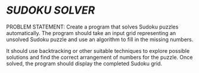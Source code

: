 # ***SUDOKU SOLVER***

PROBLEM STATEMENT:
Create a program that solves Sudoku puzzles automatically. The program should take an input grid representing an unsolved Sudoku puzzle and use an algorithm to fill in the missing numbers.

It should use backtracking or other suitable techniques to explore possible solutions and find the correct arrangement of numbers for the puzzle. Once solved, the program should display the completed Sudoku grid.

